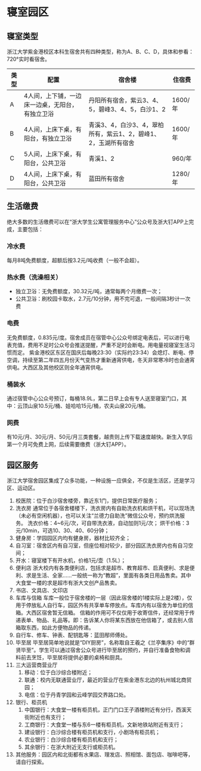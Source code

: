 # 寝室园区

## 寝室类型

浙江大学紫金港校区本科生宿舍共有四种类型，称为A、B、C、D，具体和参看：720°实时看宿舍。

|类型|配置|宿舍楼|住宿费|
|-|-|-|-|
|A|4人间，上下铺，一边床一边桌，无阳台，有独立卫浴|丹阳所有宿舍，紫云3、4、5，碧峰3、4、5，白沙1、2|1600/年|
|B|4人间，上床下桌，有阳台，有独立卫浴|青溪3、4，白沙3、4，翠柏所有，紫云1、2，碧峰1、2，玉湖所有宿舍|1600/年|
|C|5人间，上床下桌，有阳台，公共卫浴|青溪1、2|960/年|
|D|4人间，上床下桌，有阳台，公共卫浴|蓝田所有宿舍|1280/年|

## 生活缴费

绝大多数的生活缴费可以在“浙大学生公寓管理服务中心”公众号及浙大钉APP上完成，主要包括：

### 冷水费

每月8吨免费额度，超额后按3.2元/吨收费（一般不会超）。

### 热水费（洗澡相关）

- 独立卫浴：无免费额度，30.32元/吨，通常每两个月缴费一次；
- 公共卫浴：刷校园卡取水，2.7元/10分钟，用不完可退，一般间隔3秒计一次费

### 电费

无免费额度，0.835元/度。宿舍成员在宿管中心公众号绑定电表后，可以进行电表充值，费用不足时公众号会推送提醒，严重不足时会断电。用电量视寝室生活习惯而定。
紫金港校区东区在国庆后每晚23:30（实际约23:34）会熄灯、断电、停空调，持续至第二年四五月份天气变热才重新通宵供电，冬天非常寒冷时也会通宵供电。大西区及其他校区则全年通宵供电。

### 桶装水

通过宿管中心公众号预订，每桶18.9L，第二日早上会有专人送至寝室门口，其中：云顶山泉10.5元/桶、娃哈哈15元/桶，农夫山泉20元/桶。

### 网费

有10元/月、30元/月、50元/月三类套餐，越贵则上传下载速度越快。新生入学后第一个月可免费上网，后续需要缴费（浙大钉APP）。

## 园区服务

浙江大学宿舍园区集成了众多功能，一种设施一应俱全，不仅是生活区，还是学习区、运动区。

1. 校医院：位于白沙宿舍楼旁，靠近东1门，提供日常医疗服务；
2. 洗衣房
    通常位于各宿舍楼楼下，洗衣房内有自助洗衣机和烘干机，可以现场洗（未必有空闲机器），也可以关注“兰德力自助洗”微信公众号，预约烘洗服务。
    洗衣价格：4~6元/次，可自带洗衣液，自动加则1元/次；
    烘干价格：3元/10min，可选10、30、40、60分钟；
3. 健身房：学园园区内均有健身房，器材比较齐全；
4. 自习室：宿舍区内有自习室，但座位相对较少，部分园区洗衣房内也有自习空间；
5. 开水：寝室楼下有开水机，价格1元/壶（1.5L）；
6. 便利店
浙大校内有各类便利店，包括求是超市、教育超市、启真便利、求是便利、求是生活、全家……一般统一称为“教超”，里面有各类日用品售卖。其中大食堂一楼的求是超市有浙大文创产品售卖。
7. 书店、文具店、文印店
8. 车库与信箱
车库一般位于宿舍楼的一层（因此宿舍楼的1楼实际上是2楼），仅用于停放私人自行车，园区外有共享单车停放点。车库内有以宿舍为单位的信箱。大西区宿舍暂无信箱。
信箱的作用可不仅仅用于收寄信件，还经常用于传递表单、物品、礼品等。即：告诉某人你将某东西放在他信箱了，或去别人信箱取东西，如此方便物品的传递。
9. 自行车、修车、钟表、配钥匙等：蓝田邴师傅处。
10. 毕至居
毕至居简单地说就是“DIY厨房”，名称取自王羲之《兰亭集序》中的“群贤毕至”。学生可以通过宿舍公众号进行毕至居的预约，并自行准备食物和调料前去烹饪，毕至居将提供必要的桌椅和厨具。
11. 三大运营商营业厅
    1. 移动：位于白沙综合楼附近；
    2. 联通：校内无联通营业厅，最近的营业厅在紫金港东北边的杭州城北商贸园；
    3. 电信：位于丹青学园和云峰学园交界路口处。
12. 银行、柜员机
    1. 中国银行：大食堂一楼有柜员机，正门门口王子酒楼附近有分行，西溪天街附近也有支行；
    2. 工商银行：大食堂一楼与东6一楼有柜员机，文新地铁站附近有支行；
    3. 建设银行：白沙综合楼有柜员机和支行，小剧场有柜员机；
    4. 农业银行：白沙综合楼有柜员机和支行；
    5. 其余银行：在浙大附近无支行或柜员机。
13. 其他服务：园区内和北街都有水果店、理发店、照相馆、面包店、咖啡吧等，请自行探索。
